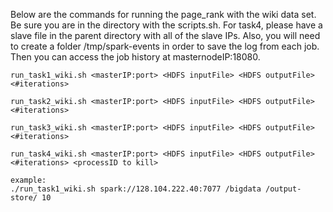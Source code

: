Below are the commands for running the page_rank with the wiki data set.
Be sure you are in the directory with the scripts.sh. For task4, please have a slave file in the parent directory with all of the slave IPs.
Also, you will need to create a folder /tmp/spark-events in order to save the log from each job. Then you can access the job history at masternodeIP:18080.

```
run_task1_wiki.sh <masterIP:port> <HDFS inputFile> <HDFS outputFile> <#iterations>

run_task2_wiki.sh <masterIP:port> <HDFS inputFile> <HDFS outputFile> <#iterations>

run_task3_wiki.sh <masterIP:port> <HDFS inputFile> <HDFS outputFile> <#iterations>

run_task4_wiki.sh <masterIP:port> <HDFS inputFile> <HDFS outputFile> <#iterations> <processID to kill>

example:
./run_task1_wiki.sh spark://128.104.222.40:7077 /bigdata /output-store/ 10

```
